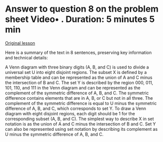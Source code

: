 # Answer to question 8 on the problem sheet Video• . Duration: 5 minutes 5 min

[Original lesson](https://www.coursera.org/learn/uol-discrete-mathematics/lecture/Zlip3/answer-to-question-8-on-the-problem-sheet)

Here is a summary of the text in 8 sentences, preserving key information and technical details:

A Venn diagram with three binary digits (A, B, and C) is used to divide a universal set U into eight disjoint regions. The subset X is defined by a membership table and can be represented as the union of A and C minus the intersection of B and C. The set Y is described by the region 000, 011, 101, 110, and 111 in the Venn diagram and can be represented as the complement of the symmetric difference of A, B, and C. The symmetric difference contains elements that are in A, B, or C but not in all three. The complement of the symmetric difference is equal to U minus the symmetric difference of A, B, and C, which corresponds to set Y. To draw a Venn diagram with eight disjoint regions, each digit should be 1 for the corresponding subset (A, B, and C). The simplest way to describe X in set notation is as the union of A and C minus the intersection of B and C. Set Y can also be represented using set notation by describing its complement as U minus the symmetric difference of A, B, and C.

